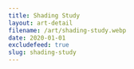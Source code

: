 ```yaml
---
title: Shading Study
layout: art-detail
filename: /art/shading-study.webp
date: 2020-01-01
excludefeed: true
slug: shading-study
---
```

